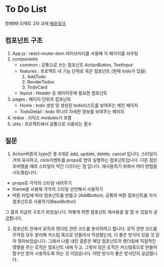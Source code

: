 # To Do List

항해99 리액트 2차 과제
[배포링크](https://vjiji.github.io/todo-app/)

## 컴포넌트 구조

1. App.js : react-router-dom 라이브러리를 사용해 각 페이지를 라우팅
2. components
   - common : 공통으로 쓰는 컴포넌트 ActionButton, TextInput
   - features : 프로젝트 내 기능 단위로 묶은 컴포넌트 (현재 todo가 있음)
        1) AddTodo
        2) RenderTodos
        3) TodoCard
   - layout : Header 등 레이아웃에 필요한 컴포넌트
3. pages : 페이지 단위의 컴포넌트
   - Home : todo 생성 및 생성된 todo리스트를 보여주는 메인 페이지
   - TodoDetail : todo 하나의 자세한 정보를 보여주는 페이지
4. redux : 리덕스 modules가 포함
5. utils : 프로젝트에서 공통으로 사용되는 함수

## 질문

1. Action버튼의 type은 총 4개로 add, update, delete, cancel 입니다.
스타일이 거의 유사하고, click이벤트를 props로 받아 실행하는 컴포넌트입니다. 
다른 점은 호버했을 때의 스타일이 약간 다르다는 점 입니다.
재사용하기 위해서 여러 방법을 시도했습니다.
- props로 각각의 스타일 내려주기
- theme을 사용해 각각의 스타일 선언해서 사용하기
- 버튼 타입에 따라 컴포넌트를 만들고 (AddButton), 공통의 버튼 컴포넌트를 자식 컴포넌트로 사용하기(BaseButton)

그 결과 지금의 구조가 되었습니다. 어떻게 하면 컴포넌트 재사용을 잘 할 수 있을지 궁금합니다.

 2. 컴포넌트 안에서 로직과 렌더링 관련 코드를 분리하려고 합니다.
로직 관련 코드를 무작정 모두 분리해 커스텀 훅으로 만들어서 작성했는데,
더 좋은 방식이 있을 것 같아 찾아보았습니다.
그래서 나름 내린 결론은 해당 컴포넌트의 렌더링에 직접적인 영향을 주는 로직은 컴포넌트 내에 두고,
그렇지 않은 로직은 커스텀훅으로 만들어 함수만 받아 사용하도록 하는 것 이었습니다.
어떤 방식이 좋은 방식인지 궁금합니다.
